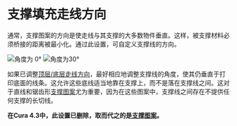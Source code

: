 支撑填充走线方向
====
通常，支撑图案的方向是使走线与其支撑的大多数物件垂直。这样，被支撑材料必须桥接的距离被最小化。通过此设置，可自定义支撑线的方向。

<!--screenshot {
"image_path": "support_infill_angle_0.png",
"models": [{"script": "umbrella_square_rounded.scad"}],
"camera_position": [0, 0, 180],
"settings": {
"support_enable": true,
"support_infill_angles": [0]
},
"layer": 160,
"colours": 64
}-->
<!--screenshot {
"image_path": "support_infill_angle_30.png",
"models": [{"script": "umbrella_square_rounded.scad"}],
"camera_position": [0, 0, 180],
"settings": {
"support_enable": true,
"support_infill_angles": [30]
},
"layer": 160,
"colours": 64
}-->
![角度为 0°](../images/support_infill_angle_0.png)
![角度为30°](../images/support_infill_angle_30.png)

如果已调整[顶层/底层走线方向](../top_bottom/skin_angles.md)，最好相应地调整支撑线的角度，使其仍垂直于打印底面的线条。这允许这些底线适当地靠在支撑上，而不是落在支撑线之间。这对于直线和锯齿形[支撑图案](support_pattern.md)尤为重要，因为在这些图案中，支撑线之间存在不提供任何支撑的长切线。

<!--if cura_version >= 4.3-->
**在Cura 4.3中，此设置已删除，取而代之的是[支撑图案](support_infill_angles.md)。**
<!--endif-->
